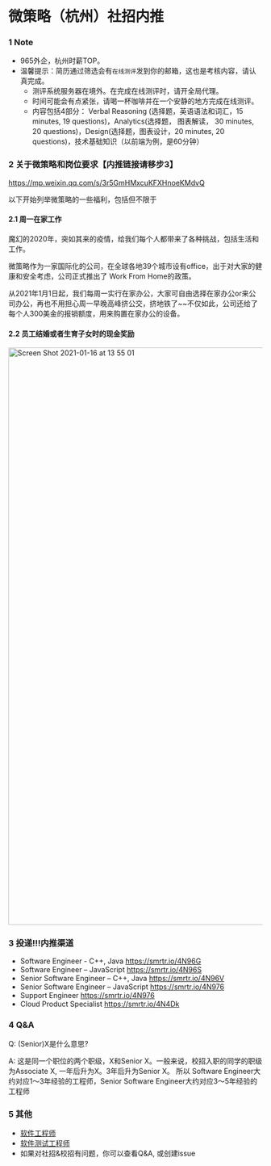 # 微策略（杭州）社招内推
### 1 Note
- 965外企，杭州时薪TOP。
- 温馨提示：简历通过筛选会有`在线测评`发到你的邮箱，这也是考核内容，请认真完成。
  - 测评系统服务器在境外。在完成在线测评时，请开全局代理。
  - 时间可能会有点紧张，请喝一杯咖啡并在一个安静的地方完成在线测评。
  - 内容包括4部分：  Verbal Reasoning (选择题，英语语法和词汇，15 minutes, 19 questions)，Analytics(选择题， 图表解读， 30 minutes, 20 questions)，Design(选择题，图表设计，20 minutes, 20 questions)，技术基础知识（以前端为例，是60分钟）

### 2 关于微策略和岗位要求【内推链接请移步3】
https://mp.weixin.qq.com/s/3r5GmHMxcuKFXHnoeKMdvQ

以下开始列举微策略的一些福利，包括但不限于
#### 2.1 周一在家工作
魔幻的2020年，突如其来的疫情，给我们每个人都带来了各种挑战，包括生活和工作。

微策略作为一家国际化的公司，在全球各地39个城市设有office，出于对大家的健康和安全考虑，公司正式推出了 Work From Home的政策。

从2021年1月1日起，我们每周一实行在家办公，大家可自由选择在家办公or来公司办公，再也不用担心周一早晚高峰挤公交，挤地铁了~~不仅如此，公司还给了每个人300美金的报销额度，用来购置在家办公的设备。


#### 2.2 员工结婚或者生育子女时的现金奖励
<img width="1144" alt="Screen Shot 2021-01-16 at 13 55 01" src="https://user-images.githubusercontent.com/17509647/104798543-a072f780-5802-11eb-94a4-c0a986625f9d.png">


### 3 投递!!!内推渠道
- Software Engineer - C++, Java   https://smrtr.io/4N96G
- Software Engineer – JavaScript  https://smrtr.io/4N96S
- Senior Software Engineer – C++, Java  https://smrtr.io/4N96V 
- Senior Software Engineer – JavaScript https://smrtr.io/4N976 
- Support Engineer   https://smrtr.io/4N976
- Cloud Product Specialist   https://smrtr.io/4N4Dk


### 4 Q&A
Q: (Senior)X是什么意思?

A: 这是同一个职位的两个职级，X和Senior X。一般来说，校招入职的同学的职级为Associate X, 一年后升为X。3年后升为Senior X。
所以 Software Engineer大约对应1～3年经验的工程师，Senior Software Engineer大约对应3～5年经验的工程师

### 5 其他
  - [软件工程师](https://mp.weixin.qq.com/s/SZ7NoUYQ82nOqbmBDRAuOg)
  - [软件测试工程师](https://mp.weixin.qq.com/s/e-Jf0NGtZbmYlRDk68UcyQ)
  - 如果对社招&校招有问题，你可以查看Q&A, 或创建issue


